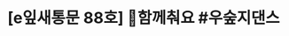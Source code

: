 ---
href: 'https://stib.ee/krZ#new_tab'
title: '[e잎새통문 88호] 💃함께춰요 #우숲지댄스'
img: '/_assets/88.jpg'
---
